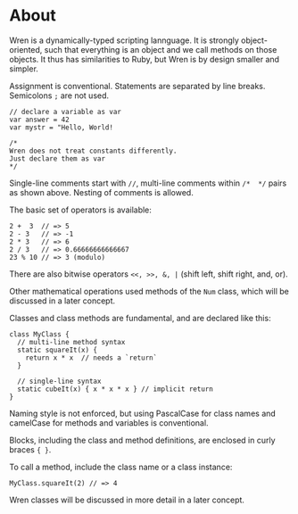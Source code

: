 # About

Wren is a dynamically-typed scripting lannguage. 
It is strongly object-oriented, such that everything is an object and we call methods on those objects. 
It thus has similarities to Ruby, but Wren is by design smaller and simpler.

Assignment is conventional. 
Statements are separated by line breaks. 
Semicolons `;` are not used.

```wren
// declare a variable as var
var answer = 42
var mystr = "Hello, World!

/*
Wren does not treat constants differently.
Just declare them as var
*/
```

Single-line comments start with `//`, multi-line comments within `/*  */` pairs as shown above. Nesting of comments is allowed.

The basic set of operators is available:

```wren
2 +  3  // => 5
2 - 3   // => -1
2 * 3   // => 6
2 / 3   // => 0.66666666666667
23 % 10 // => 3 (modulo)
```

There are also bitwise operators `<<, >>, &, |` (shift left, shift right, and, or).

Other mathematical operations used methods of the `Num` class, which will be discussed in a later concept.

Classes and class methods are fundamental, and are declared like this:

```wren
class MyClass {
  // multi-line method syntax
  static squareIt(x) {
    return x * x  // needs a `return`
  }

  // single-line syntax
  static cubeIt(x) { x * x * x } // implicit return
}
```

Naming style is not enforced, but using PascalCase for class names and camelCase for methods and variables is conventional.

Blocks, including the class and method definitions, are enclosed in curly braces `{ }`.

To call a method, include the class name or a class instance:

```wren
MyClass.squareIt(2) // => 4
```

Wren classes will be discussed in more detail in a later concept.
